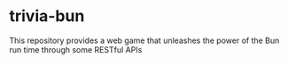 # trivia-bun
This repository provides a web game that unleashes the power of the Bun run time through some RESTful APIs
